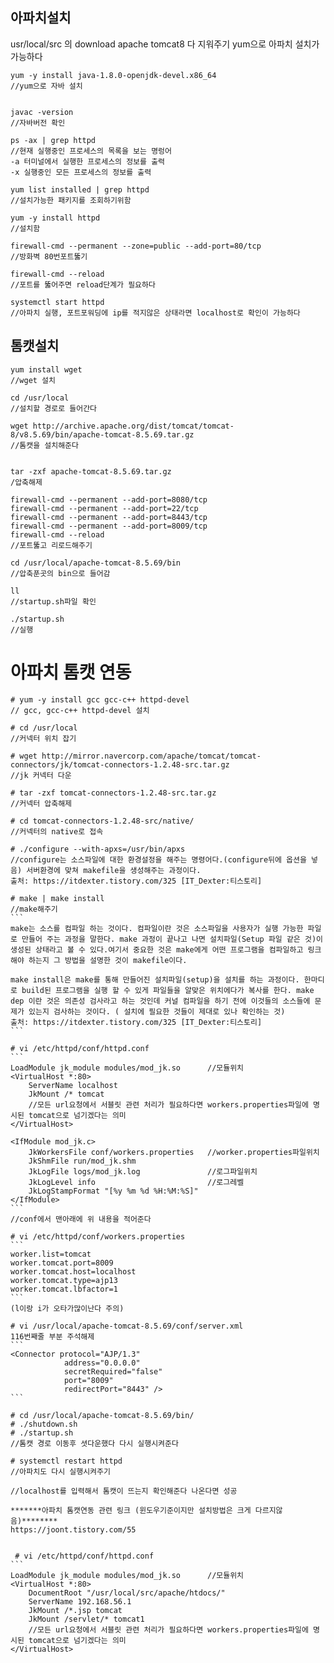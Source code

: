 ## 아파치설치 ##

usr/local/src 의 download apache tomcat8 다 지워주기
yum으로 아파치 설치가 가능하다

    yum -y install java-1.8.0-openjdk-devel.x86_64
    //yum으로 자바 설치


    javac -version
    //자바버전 확인

    ps -ax | grep httpd
    //현재 실행중인 프로세스의 목록을 보는 명렁어
    -a 터미널에서 실행한 프로세스의 정보를 출력
    -x 실행중인 모든 프로세스의 정보를 출력

    yum list installed | grep httpd
    //설치가능한 패키지를 조회하기위함

    yum -y install httpd
    //설치함

    firewall-cmd --permanent --zone=public --add-port=80/tcp
    //방화벽 80번포트뚫기

    firewall-cmd --reload
    //포트를 뚫어주면 reload단계가 필요하다

    systemctl start httpd
    //아파치 실행, 포트포워딩에 ip를 적지않은 상태라면 localhost로 확인이 가능하다

## 톰캣설치 ##

    yum install wget
    //wget 설치

    cd /usr/local
    //설치할 경로로 들어간다

    wget http://archive.apache.org/dist/tomcat/tomcat-8/v8.5.69/bin/apache-tomcat-8.5.69.tar.gz
    //톰캣을 설치해준다


    tar -zxf apache-tomcat-8.5.69.tar.gz
    /압축해제

    firewall-cmd --permanent --add-port=8080/tcp
    firewall-cmd --permanent --add-port=22/tcp
    firewall-cmd --permanent --add-port=8443/tcp
    firewall-cmd --permanent --add-port=8009/tcp
    firewall-cmd --reload
    //포트뚫고 리로드해주기

    cd /usr/local/apache-tomcat-8.5.69/bin
    //압축푼곳의 bin으로 들어감
    
    ll
    //startup.sh파일 확인
    
    ./startup.sh
    //실행

# 아파치 톰캣 연동

    # yum -y install gcc gcc-c++ httpd-devel
    // gcc, gcc-c++ httpd-devel 설치

    # cd /usr/local
    //커넥터 위치 잡기
    
    # wget http://mirror.navercorp.com/apache/tomcat/tomcat-connectors/jk/tomcat-connectors-1.2.48-src.tar.gz
    //jk 커넥터 다운

    # tar -zxf tomcat-connectors-1.2.48-src.tar.gz
    //커넥터 압축해제
    
    # cd tomcat-connectors-1.2.48-src/native/
    //커넥터의 native로 접속

    # ./configure --with-apxs=/usr/bin/apxs
    //configure는 소스파일에 대한 환경설정을 해주는 명령어다.(configure뒤에 옵션을 넣음) 서버환경에 맞쳐 makefile을 생성해주는 과정이다.
    출처: https://itdexter.tistory.com/325 [IT_Dexter:티스토리]

    # make | make install
    //make해주기
    ```
    make는 소스를 컴파일 하는 것이다. 컴파일이란 것은 소스파일을 사용자가 실행 가능한 파일로 만들어 주는 과정을 말한다. make 과정이 끝나고 나면 설치파일(Setup 파일 같은 것)이 생성된 상태라고 볼 수 있다.여기서 중요한 것은 make에게 어떤 프로그램을 컴파일하고 링크해야 하는지 그 방법을 설명한 것이 makefile이다.

    make install은 make를 통해 만들어진 설치파일(setup)을 설치를 하는 과정이다. 한마디로 build된 프로그램을 실행 할 수 있게 파일들을 알맞은 위치에다가 복사를 한다. make dep 이란 것은 의존성 검사라고 하는 것인데 커널 컴파일을 하기 전에 이것들의 소스들에 문제가 있는지 검사하는 것이다. ( 설치에 필요한 것들이 제대로 있나 확인하는 것)
    출처: https://itdexter.tistory.com/325 [IT_Dexter:티스토리]
    ```

    # vi /etc/httpd/conf/httpd.conf
    ```
    LoadModule jk_module modules/mod_jk.so      //모듈위치
    <VirtualHost *:80>
        ServerName localhost
        JkMount /* tomcat
        //모든 url요청에서 서블릿 관련 처리가 필요하다면 workers.properties파일에 명시된 tomcat으로 넘기겠다는 의미
    </VirtualHost>

    <IfModule mod_jk.c>
        JkWorkersFile conf/workers.properties   //worker.properties파일위치
        JkShmFile run/mod_jk.shm                
        JkLogFile logs/mod_jk.log               //로그파일위치
        JkLogLevel info                         //로그레벨
        JkLogStampFormat "[%y %m %d %H:%M:%S]"
    </IfModule>
    ```
    //conf에서 맨아래에 위 내용을 적어준다

    # vi /etc/httpd/conf/workers.properties
    ```
    worker.list=tomcat
    worker.tomcat.port=8009
    worker.tomcat.host=localhost
    worker.tomcat.type=ajp13
    worker.tomcat.lbfactor=1
    ```
    (l이랑 i가 오타가많이난다 주의)

    # vi /usr/local/apache-tomcat-8.5.69/conf/server.xml
    116번째줄 부분 주석해제
    ```
    <Connector protocol="AJP/1.3"
                address="0.0.0.0"
                secretRequired="false"
                port="8009"
                redirectPort="8443" />
    ```
    
    # cd /usr/local/apache-tomcat-8.5.69/bin/
    # ./shutdown.sh
    # ./startup.sh
    //톰캣 경로 이동후 셧다운했다 다시 실행시켜준다

    # systemctl restart httpd
    //아파치도 다시 실행시켜주기
    
    //localhost를 입력해서 톰캣이 뜨는지 확인해준다 나온다면 성공 

    *******아파치 톰캣연동 관련 링크 (윈도우기준이지만 설치방법은 크게 다르지않음)********
    https://joont.tistory.com/55


     # vi /etc/httpd/conf/httpd.conf
    ```
    LoadModule jk_module modules/mod_jk.so      //모듈위치
    <VirtualHost *:80>
        DocumentRoot "/usr/local/src/apache/htdocs/"
        ServerName 192.168.56.1
        JkMount /*.jsp tomcat
        JkMount /servlet/* tomcat1
        //모든 url요청에서 서블릿 관련 처리가 필요하다면 workers.properties파일에 명시된 tomcat으로 넘기겠다는 의미
    </VirtualHost>